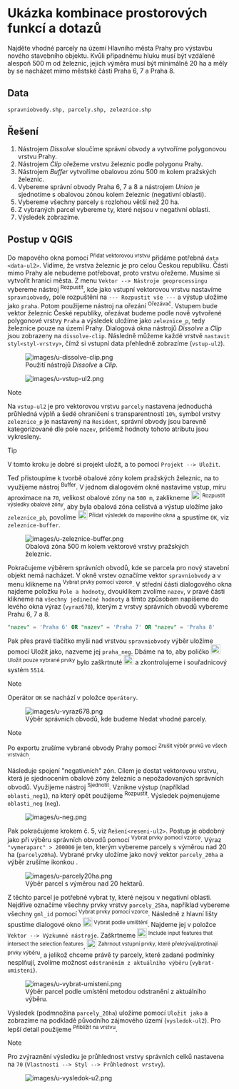 # Ukázka kombinace prostorových funkcí a dotazů

Najděte vhodné parcely na území Hlavního města Prahy pro výstavbu nového
stavebního objektu. Kvůli případnému hluku musí být vzdálené alespoň 500
m od železnic, jejich výměra musí být minimálně 20 ha a měly by se
nacházet mimo městské části Praha 6, 7 a Praha 8.

## Data

`spravniobvody.shp, parcely.shp, zeleznice.shp`

## Řešení

1.  Nástrojem *Dissolve* sloučíme správní obvody a vytvoříme polygonovou
    vrstvu Prahy.
2.  Nástrojem *Clip* ořežeme vrstvu železnic podle polygonu Prahy.
3.  Nástrojem *Buffer* vytvoříme obalovou zónu 500 m kolem pražských
    železnic.
4.  Vybereme správní obvody Praha 6, 7 a 8 a nástrojem *Union* je
    sjednotíme s obalovou zónou kolem železnic (negativní oblasti).
5.  Vybereme všechny parcely s rozlohou větší než 20 ha.
6.  Z vybraných parcel vybereme ty, které nejsou v negativní oblasti.
7.  Výsledek zobrazíme.

## Postup v QGIS

Do mapového okna pomocí <sup>Přidat vektorovou vrstvu</sup> přidáme
potřebná `data <data-ul2>`. Vidíme, že vrstva železnic je pro celou
Českou republiku. Části mimo Prahy ale nebudeme potřebovat, proto vrstvu
ořežeme. Musíme si vytvořit hranici města. Z menu
`Vektor --> Nástroje geoprocessingu` vybereme nástroj
<sup>Rozpustit</sup>, kde jako vstupní vektorovou vrstvu nastavíme
`spravniobvody`, pole rozpuštění na `--- Rozpustit vše ---` a výstup
uložíme jako `praha`. Potom použijeme nástroj na ořezání
<sup>Ořezávač</sup>. Vstupem bude vektor železnic České republiky,
ořezávat budeme podle nově vytvořené polygonové vrstvy `Praha` a
výsledek uložíme jako `zeleznice_p`, tedy železnice pouze na území
Prahy. Dialogová okna nástrojů *Dissolve* a *Clip* jsou zobrazeny na
`dissolve-clip`. Následně můžeme každé vrstvě
`nastavit styl<styl-vrstvy>`, čímž si vstupní data přehledně zobrazíme
(`vstup-ul2`).

<div id="dissolve-clip">

<figure>
<img src="images/u-dissolve-clip.png" class="middle"
alt="images/u-dissolve-clip.png" />
<figcaption>Použití nástrojů <em>Dissolve</em> a
<em>Clip</em>.</figcaption>
</figure>

</div>

<div id="vstup-ul2">

<figure>
<img src="images/u-vstup-ul2.png" class="middle"
alt="images/u-vstup-ul2.png" />
</figure>

</div>

> [!NOTE]
> Na `vstup-ul2` je pro vektorovou vrstvu `parcely` nastavena jednoduchá
> průhledná výplň a šedé ohraničení s transparentností `10%`, symbol
> vrstvy `zeleznice_p` je nastavený na `Resident`, správní obvody jsou
> barevně kategorizované dle pole `nazev`, pričemž hodnoty tohoto
> atributu jsou vykresleny.

> [!TIP]
> V tomto kroku je dobré si projekt uložit, a to pomocí
> `Projekt --> Uložit`.

Teď přistoupíme k tvorbě obalové zóny kolem pražských železnic, na to
využijeme nástroj <sup>Buffer</sup>. V jednom dialogovém okně nastavíme
vstup, míru aproximace na `70`, velikost obalové zóny na `500 m`,
zaklikneme <img src="../images/icon/checkbox.png" style="width:1.5em"
alt="box_yes" /> <sup>Rozpustit výsledky obalové zóny</sup>, aby byla
obalová zóna celistvá a výstup uložíme jako `zeleznice_pb`, povolíme
<img src="../images/icon/checkbox.png" style="width:1.5em"
alt="box_yes" /> <sup>Přidat výsledek do mapového okna</sup> a spustíme
`OK`, viz `zeleznice-buffer`.

<div id="zeleznice-buffer">

<figure>
<img src="images/u-zeleznice-buffer.png" class="small"
alt="images/u-zeleznice-buffer.png" />
<figcaption>Obalová zóna 500 m kolem vektorové vrstvy pražských
železnic.</figcaption>
</figure>

</div>

Pokračujeme výběrem správních obvodů, kde se parcela pro nový stavební
objekt nemá nacházet. V okně vrstev označíme vektor `spravniobvody` a v
menu klikneme na <sup>Vybrat prvky pomocí vzorce</sup>. V střední části
dialogového okna najdeme položku `Pole a hodnoty`, dvouklikem zvolíme
`nazev`, v pravé části klikneme na `všechny jedinečné hodnoty` a tímto
způsobem napíšeme do levého okna výraz (`vyraz678`), kterým z vrstvy
správních obvodů vybereme Prahu 6, 7 a 8.

``` sql
"nazev" = 'Praha 6' OR "nazev" = 'Praha 7' OR "nazev" = 'Praha 8'
```

Pak přes pravé tlačítko myši nad vrstvou `spravniobvody` výběr uložíme
pomocí <span class="title-ref">Uložit jako</span>, nazveme jej
`praha_neg`. Dbáme na to, aby políčko
<img src="../images/icon/checkbox_unchecked.png" style="width:1.5em"
alt="box_no" /> <sup>Uložit pouze vybrané prvky</sup> bylo zaškrtnuté
<img src="../images/icon/checkbox.png" style="width:1.5em"
alt="box_yes" /> a zkontrolujeme i souřadnicový systém `5514`.

> [!NOTE]
> Operátor `OR` se nachází v položce `Operátory`.

<div id="vyraz678">

<figure>
<img src="images/u-vyraz678.png" class="middle"
alt="images/u-vyraz678.png" />
<figcaption>Výběr správních obvodů, kde budeme hledat vhodné
parcely.</figcaption>
</figure>

</div>

> [!NOTE]
> Po exportu zrušíme vybrané obvody Prahy pomocí <sup>Zrušit výběr prvků
> ve všech vrstvách</sup>.

Následuje spojení "negativních" zón. Cílem je dostat vektorovou vrstvu,
která je sjednocením obalové zóny železnic a nepožadovaných správních
obvodů. Využijeme nástroj <sup>Sjednotit</sup>. Vznikne výstup
(například `oblasti_neg1`), na který opět použijeme
<sup>Rozpustit</sup>. Výsledek pojmenujeme `oblasti_neg` (`neg`).

<div id="neg">

<figure>
<img src="images/u-neg.png"
class="large Sjednocení negativních oblastí :fignote:`(1)`, spojení do souvislého vektoru :fignote:`(2)` a zobrazení v mapovém okně :fignote:`(3)`."
alt="images/u-neg.png" />
</figure>

</div>

Pak pokračujeme krokem č. 5, viz `Řešení<reseni-ul2>`. Postup je obdobný
jako při výběru správních obvodů pomocí <sup>Vybrat prvky pomocí
vzorce</sup>. Výraz `"vymeraparc" > 200000` je ten, kterým vybereme
parcely s výměrou nad 20 ha (`parcely20ha`). Vybrané prvky uložíme jako
nový vektor `parcely_20ha` a výběr zrušíme ikonkou .

<div id="parcely20ha">

<figure>
<img src="images/u-parcely20ha.png" alt="images/u-parcely20ha.png" />
<figcaption>Výběr parcel s výměrou nad 20 hektarů.</figcaption>
</figure>

</div>

Z těchto parcel je potřebné vybrat ty, které nejsou v negativní oblasti.
Nejdříve označíme všechny prvky vrstvy `parcely_25ha`, například
vybereme všechny `gml_id` pomocí <sup>Vybrat prvky pomocí vzorce</sup>.
Následně z hlavní lišty spustíme dialogové okno
<img src="../images/icon/select_location.png" style="width:1.5em"
alt="select_location" /> <sup>Vybrat podle umíštění</sup>. Najdeme jej v
položce `Vektor --> Výzkumné nástroje`. Zaškrtneme
<img src="../images/icon/checkbox.png" style="width:1.5em"
alt="box_yes" /> <sup>Include input features that intersect the
selection features</sup>,
<img src="../images/icon/checkbox.png" style="width:1.5em"
alt="box_yes" /> <sup>Zahrnout vstupní prvky, které překrývají/protínají
prvky výběru</sup>, a jelikož chceme právě ty parcely, které zadané
podmínky nesplňují, zvolíme možnost `odstraněním z aktuálního výběru`
(`vybrat-umisteni`).

<div id="vybrat-umisteni">

<figure>
<img src="images/u-vybrat-umisteni.png"
alt="images/u-vybrat-umisteni.png" />
<figcaption>Výběr parcel podle umístění metodou odstranění z aktuálního
výběru.</figcaption>
</figure>

</div>

Výsledek (podmnožina `parcely_20ha`) uložíme pomocí `Uložit jako` a
zobrazíme na podkladě původního zájmového území (`vysledok-ul2`). Pro
lepší detail použijeme <sup>Přiblížit na vrstvu</sup>.

> [!NOTE]
> Pro zvýraznění výsledku je průhlednost vrstvy správních celků
> nastavena na `70` (`Vlastnosti --> Styl --> Průhlednost vrstvy`).

<div id="vysledok-ul2">

<figure>
<img src="images/u-vysledok-u2.png"
class="middle Vhodné parcely pro výstavbu nového stavebního objektu."
alt="images/u-vysledok-u2.png" />
</figure>

</div>
